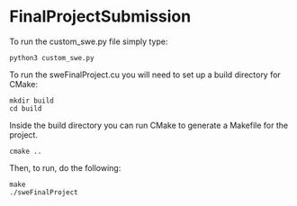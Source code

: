 # FinalProjectSubmission


To run the custom_swe.py file simply type:

```
python3 custom_swe.py
```

To run the sweFinalProject.cu you will need to set up a build directory for CMake:

```
mkdir build
cd build
```

Inside the build directory you can run CMake to generate a Makefile for the project.

```
cmake ..
```

Then, to run, do the following:

```
make
./sweFinalProject
```
